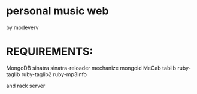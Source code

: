 # personal music web
by modeverv

# REQUIREMENTS:
MongoDB
sinatra
sinatra-reloader
mechanize
mongoid
MeCab
tablib
ruby-taglib
ruby-taglib2
ruby-mp3info

and rack server


